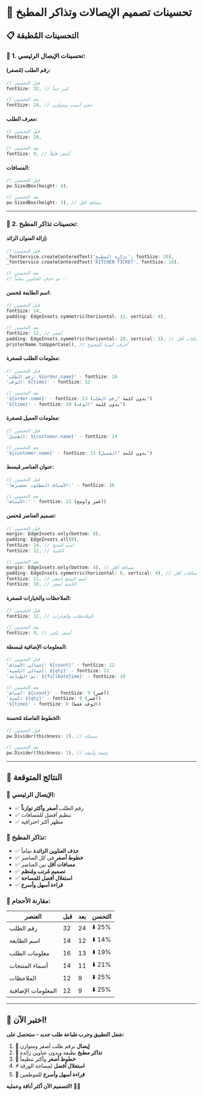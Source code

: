 # 🎨 تحسينات تصميم الإيصالات وتذاكر المطبخ

## 📋 التحسينات المُطبقة

### **🧾 1. تحسينات الإيصال الرئيسي:**

#### **رقم الطلب (مُصغر):**
```dart
// قبل التحسين
fontSize: 32, // كبير جداً

// بعد التحسين  
fontSize: 24, // حجم أنسب ومتوازن
```

#### **معرف الطلب:**
```dart
// قبل التحسين
fontSize: 10,

// بعد التحسين
fontSize: 9, // أصغر قليلاً
```

#### **المسافات:**
```dart
// قبل التحسين
pw.SizedBox(height: 4),

// بعد التحسين
pw.SizedBox(height: 3), // مسافة أقل
```

---

### **🍳 2. تحسينات تذاكر المطبخ:**

#### **إزالة العنوان الزائد:**
```dart
// قبل التحسين
_fontService.createCenteredText('تذكرة المطبخ', fontSize: 20),
_fontService.createCenteredText('KITCHEN TICKET', fontSize: 18),

// بعد التحسين
// تم حذف العناوين تماماً ✅
```

#### **اسم الطابعة مُحسن:**
```dart
// قبل التحسين
fontSize: 14,
padding: EdgeInsets.symmetric(horizontal: 12, vertical: 4),

// بعد التحسين
fontSize: 12, // أصغر
padding: EdgeInsets.symmetric(horizontal: 10, vertical: 3), // مسافات أقل
printerName.toUpperCase(), // أحرف كبيرة للوضوح
```

#### **معلومات الطلب مُصغرة:**
```dart
// قبل التحسين
'رقم الطلب: ${order.name}' - fontSize: 16
'الوقت: ${time}' - fontSize: 12

// بعد التحسين
'${order.name}' - fontSize: 13 (بدون كلمة "رقم الطلب")
'${time}' - fontSize: 10 (بدون كلمة "الوقت")
```

#### **معلومات العميل مُصغرة:**
```dart
// قبل التحسين
'العميل: ${customer.name}' - fontSize: 14

// بعد التحسين
'${customer.name}' - fontSize: 11 (بدون كلمة "العميل")
```

#### **عنوان العناصر مُبسط:**
```dart
// قبل التحسين
'الأصناف المطلوب تحضيرها:' - fontSize: 16

// بعد التحسين
'الأصناف:' - fontSize: 12 (أقصر وأوضح)
```

#### **تصميم العناصر مُحسن:**
```dart
// قبل التحسين
margin: EdgeInsets.only(bottom: 8),
padding: EdgeInsets.all(8),
fontSize: 14, // اسم المنتج
fontSize: 12, // الكمية

// بعد التحسين
margin: EdgeInsets.only(bottom: 4), // مسافة أقل
padding: EdgeInsets.symmetric(horizontal: 6, vertical: 4), // مسافات أقل
fontSize: 11, // اسم المنتج أصغر
fontSize: 10, // الكمية أصغر
```

#### **الملاحظات والخيارات مُصغرة:**
```dart
// قبل التحسين
fontSize: 12, // الملاحظات والخيارات

// بعد التحسين
fontSize: 9, // أصغر بكثير
```

#### **المعلومات الإضافية مُبسطة:**
```dart
// قبل التحسين
'إجمالي الأصناف: ${count}' - fontSize: 12
'إجمالي الكمية: ${qty}' - fontSize: 12
'تم الطباعة: ${fullDateTime}' - fontSize: 10

// بعد التحسين
'أصناف: ${count}' - fontSize: 9 (أقصر)
'كمية: ${qty}' - fontSize: 9 (أقصر)
'${time}' - fontSize: 8 (الوقت فقط)
```

#### **الخطوط الفاصلة مُحسنة:**
```dart
// قبل التحسين
pw.Divider(thickness: 2), // سميكة

// بعد التحسين
pw.Divider(thickness: 1), // رفيعة وأنيقة
```

---

## 🎯 النتائج المتوقعة

### **🧾 الإيصال الرئيسي:**
- ✅ رقم الطلب **أصغر وأكثر توازناً**
- ✅ تنظيم أفضل للمسافات
- ✅ مظهر أكثر احترافية

### **🍳 تذاكر المطبخ:**
- ✅ **حذف العناوين الزائدة** تماماً
- ✅ **خطوط أصغر** في كل العناصر
- ✅ **مسافات أقل** بين العناصر
- ✅ **تصميم مُرتب ومُنظم**
- ✅ **استغلال أفضل للمساحة**
- ✅ **قراءة أسهل وأسرع**

### **📏 مقارنة الأحجام:**

| العنصر | قبل | بعد | التحسن |
|---------|-----|-----|---------|
| رقم الطلب | 32 | 24 | ⬇️ 25% |
| اسم الطابعة | 14 | 12 | ⬇️ 14% |
| معلومات الطلب | 16 | 13 | ⬇️ 19% |
| أسماء المنتجات | 14 | 11 | ⬇️ 21% |
| الملاحظات | 12 | 9 | ⬇️ 25% |
| المعلومات الإضافية | 12 | 9 | ⬇️ 25% |

---

## 🚀 اختبر الآن!

**شغل التطبيق وجرب طباعة طلب جديد - ستحصل على:**

1. **🧾 إيصال** برقم طلب أصغر ومتوازن
2. **🍳 تذاكر مطبخ** نظيفة وبدون عناوين زائدة
3. **📏 خطوط أصغر** وأكثر تنظيماً
4. **⚡ استغلال أفضل** لمساحة الورقة
5. **👀 قراءة أسهل وأسرع** للموظفين

**التصميم الآن أكثر أناقة وعملية! 🎨✨**
